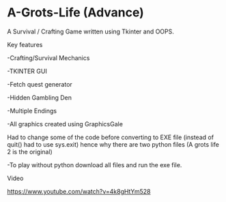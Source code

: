 # A-Grots-Life (Advance) 

A Survival / Crafting Game written using Tkinter and OOPS. 

Key features

-Crafting/Survival Mechanics 

-TKINTER GUI 

-Fetch quest generator 

-Hidden Gambling Den 

-Multiple Endings 


-All graphics created using GraphicsGale

Had to change some of the code before converting to EXE file  (instead of quit() had to use sys.exit) hence why there are two python files
(A grots life 2 is the original) 


-To play without python download all files and run the exe file.

Video

https://www.youtube.com/watch?v=4k8gHtYm528


